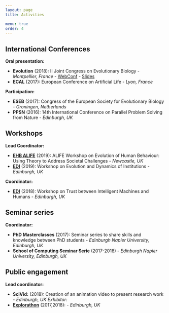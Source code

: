 ```yaml
---
layout: page
title: Activities

menu: true
order: 4
---
```


## International Conferences

**Oral presentation:**
- **Evolution** (2018): II Joint Congress on Evolutionary Biology - *Montpellier, France* - [WebConf](https://programme.europa-organisation.com/slides/programme_jointCongressEvolBiology-2018/webconf/1051_21082018_1420_joffrecd_Cedric_Perret_2178/index.html) - [Slides](https://programme.europa-organisation.com/slides/programme_jointCongressEvolBiology-2018/slides/1051_21082018_1420_joffrecd_Cedric_Perret_2178/1051_21082018_1420_joffrecd_Cedric_Perret_926_wmk.pdf)
- **ECAL** (2017): European Conference on Artificial Life - *Lyon, France*

**Participation:**
- **ESEB** (2017): Congress of the European Society for Evolutionary Biology - *Groningen, Netherlands*
- **PPSN** (2016): 14th International Conference on Parallel Problem Solving from Nature - *Edinburgh, UK*

## Workshops
**Lead Coordinator:**
- **[EHB ALIFE](https://ehbalife.github.io)** (2019): ALIFE Workshop on Evolution of Human Behaviour: Using Theory to Address Societal Challenges - *Newcastle, UK*
- **[EDI](https://edi2019.github.io)** (2019): Workshop on Evolution and Dynamics of Institutions - *Edinburgh, UK*

**Coordinator:**
- **[EDI](https://tim2018.wordpress.com/)** (2018): Workshop on Trust between Intelligent Machines and Humans - *Edinburgh, UK*


## Seminar series
**Coordinator:**
- **PhD Masterclasses** (2017): Seminar series to share skills and knowledge between PhD students - *Edinburgh Napier University, Edinburgh, UK*
- **School of Computing Seminar Serie** (2017-2018) - *Edinburgh Napier University, Edinburgh, UK*

## Public engagement
**Lead coordinator:**
- **SciVid:** (2018): Creation of an animation video to present research work - *Edinburgh, UK*
**Exhibitor*:*
- **[Explorathon](http://www.explorathon.co.uk/edinburgh/)** (2017,2018): - *Edinburgh, UK*


